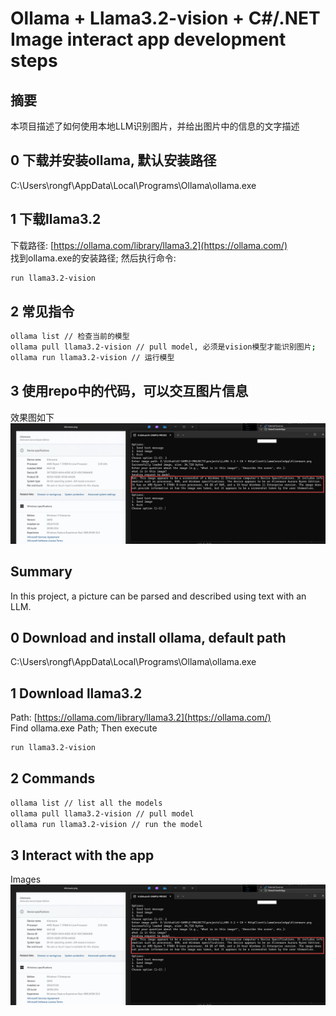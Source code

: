 # Ollama + Llama3.2-vision + C#/.NET Image interact app development steps

## 摘要
本项目描述了如何使用本地LLM识别图片，并给出图片中的信息的文字描述

## 0 下载并安装ollama, 默认安装路径
C:\Users\rongf\AppData\Local\Programs\Ollama\ollama.exe

## 1 下载llama3.2 
下载路径: [https://ollama.com/library/llama3.2](https://ollama.com/)  
找到ollama.exe的安装路径;  然后执行命令: 
```bash
run llama3.2-vision
```

## ​2 常见指令
```bash
ollama list // 检查当前的模型
ollama pull llama3.2-vision // pull model, 必须是vision模型才能识别图片;
ollama run llama3.2-vision // 运行模型
```

## 3 使用repo中的代码，可以交互图片信息
效果图如下
<img alt="result1.png" src="https://github.com/memoryfraction/AI-SAMPLE-PROJECTS/blob/main/projects/LLAMA%203.2%20+%20C%23%20+%20HttpClient/result1.png?raw=true" data-hpc="true" class="Box-sc-g0xbh4-0 fzFXnm"> 


## Summary
In this project, a picture can be parsed and described using text with an LLM.

## 0 Download and install ollama, default path
C:\Users\rongf\AppData\Local\Programs\Ollama\ollama.exe

## 1 Download llama3.2 
Path: [https://ollama.com/library/llama3.2](https://ollama.com/)  
Find ollama.exe Path;  Then execute  
```bash
run llama3.2-vision
```

## ​2 Commands
```bash
ollama list // list all the models
ollama pull llama3.2-vision // pull model
ollama run llama3.2-vision // run the model
```

## 3 Interact with the app
Images
<img alt="result1.png" src="https://github.com/memoryfraction/AI-SAMPLE-PROJECTS/blob/main/projects/LLAMA%203.2%20+%20C%23%20+%20HttpClient/result1.png?raw=true" data-hpc="true" class="Box-sc-g0xbh4-0 fzFXnm"> 
